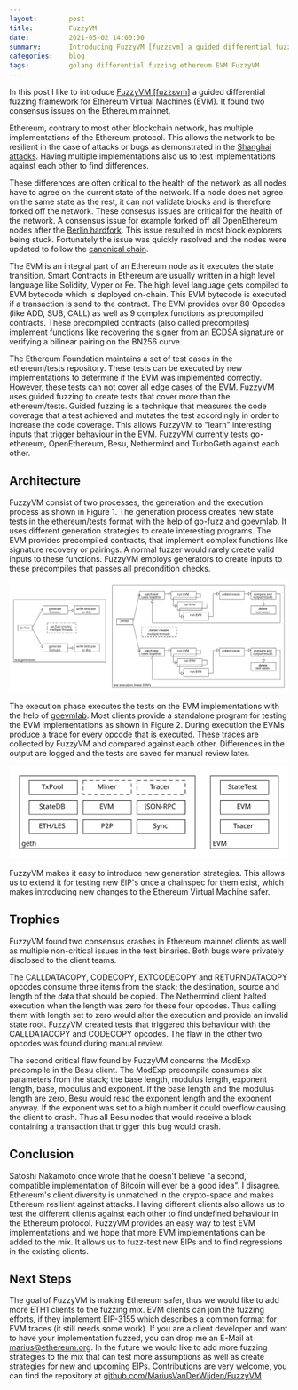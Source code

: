 ```yaml
---
layout:        post
title:         FuzzyVM
date:          2021-05-02 14:00:00
summary:       Introducing FuzzyVM [fuzz​ɛvm] a guided differential fuzzing framework for Ethereum Virtual Machines
categories:    blog
tags:          golang differential fuzzing ethereum EVM FuzzyVM
---
```


In this post I like to introduce [FuzzyVM [fuzz​ɛvm]](http://www.github.com/MariusVanDerWijden/FuzzyVM)
a guided differential fuzzing framework for Ethereum Virtual Machines (EVM).
It found two consensus issues on the Ethereum mainnet.

Ethereum, contrary to most other blockchain network, has multiple implementations of the Ethereum protocol.
This allows the network to be resilient in the case of attacks or bugs as demonstrated in the [Shanghai attacks](https://www.coindesk.com/so-ethereums-blockchain-is-still-under-attack).
Having multiple implementations also us to test implementations against each other to find differences.

These differences are often critical to the health of the network as all nodes have to agree on the current state of the network.
If a node does not agree on the same state as the rest, it can not validate blocks and is therefore forked off the network.
These consesus issues are critical for the health of the network.
A consensus issue for example forked off all OpenEthereum nodes after the [Berlin hardfork](https://docs.google.com/document/d/18BhIEB7V_f_GkL8NZptxq-xadu5sb8QUzego8YVVMUM/edit#heading=h.nxtmf7qzhoyo).
This issue resulted in most block explorers being stuck.
Fortunately the issue was quickly resolved and the nodes were updated to follow the [canonical chain](https://www.coindesk.com/open-ethereum-clients-error-berlin).

The EVM is an integral part of an Ethereum node as it executes the state transition.
Smart Contracts in Ethereum are usually written in a high level language like Solidity, Vyper or Fe.
The high level language gets compiled to EVM bytecode which is deployed on-chain.
This EVM bytecode is executed if a transaction is send to the contract.
The EVM provides over 80 Opcodes (like ADD, SUB, CALL) as well as 9 complex functions as precompiled contracts.
These precompiled contracts (also called precompiles) implement functions like recovering the signer from an ECDSA signature or verifying a bilinear pairing on the BN256 curve.

The Ethereum Foundation maintains a set of test cases in the ethereum/tests repository.
These tests can be executed by new implementations to determine if the EVM was implemented correctly.
However, these tests can not cover all edge cases of the EVM.
FuzzyVM uses guided fuzzing to create tests that cover more than the ethereum/tests.
Guided fuzzing is a technique that measures the code coverage that a test achieved and mutates the test accordingly in order to increase the code coverage.
This allows FuzzyVM to "learn" interesting inputs that trigger behaviour in the EVM.
FuzzyVM currently tests go-ethereum, OpenEthereum, Besu, Nethermind and TurboGeth against each other.

## Architecture

FuzzyVM consist of two processes, the generation and the execution process as shown in Figure 1.
The generation process creates new state tests in the ethereum/tests format with the help of [go-fuzz](https://github.com/dvyukov/go-fuzz) and [goevmlab](https://github.com/holiman/goevmlab).
It uses different generation strategies to create interesting programs.
The EVM provides precompiled contracts, that implement complex functions like signature recovery or pairings.
A normal fuzzer would rarely create valid inputs to these functions.
FuzzyVM employs generators to create inputs to these precompiles that passes all precondition checks.

![figure1](https://raw.githubusercontent.com/MariusVanDerWijden/mariusvanderwijden.github.io/master/_posts/improved_struct.svg)

The execution phase executes the tests on the EVM implementations with the help of [goevmlab](https://github.com/holiman/goevmlab).
Most clients provide a standalone program for testing the EVM implementations as shown in Figure 2.
During execution the EVMs produce a trace for every opcode that is executed.
These traces are collected by FuzzyVM and compared against each other.
Differences in the output are logged and the tests are saved for manual review later.

![figure2](https://raw.githubusercontent.com/MariusVanDerWijden/mariusvanderwijden.github.io/master/_posts/node.svg)

FuzzyVM makes it easy to introduce new generation strategies.
This allows us to extend it for testing new EIP's once a chainspec for them exist, which makes introducing new changes to the Ethereum Virtual Machine safer.


## Trophies

FuzzyVM found two consensus crashes in Ethereum mainnet clients as well as multiple non-critical issues in the test binaries.
Both bugs were privately disclosed to the client teams.

The CALLDATACOPY, CODECOPY, EXTCODECOPY and RETURNDATACOPY opcodes consume three
items from the stack; the destination, source and length of the data that should be copied.
The Nethermind client halted execution when the length was zero for these four opcodes.
Thus calling them with length set to zero would alter the execution and provide an invalid state root.
FuzzyVM created tests that triggered this behaviour with the CALLDATACOPY and CODECOPY opcodes.
The flaw in the other two opcodes was found during manual review.

The second critical flaw found by FuzzyVM concerns the ModExp precompile in the Besu client. 
The ModExp precompile consumes six parameters from the stack; the base length, modulus length, exponent length, base, modulus and exponent. 
If the base length and the modulus length are zero, Besu would read the exponent length and the exponent anyway. 
If the exponent was set to a high number it could overflow causing the client to crash.
Thus all Besu nodes that would receive a block containing a transaction that trigger this bug would crash.

## Conclusion

Satoshi Nakamoto once wrote that he doesn't believe "a second, compatible implementation of Bitcoin will ever be a good idea".
I disagree. 
Ethereum's client diversity is unmatched in the crypto-space and makes Ethereum resilient against attacks.
Having different clients also allows us to test the different clients against each other to find undefined behaviour in the Ethereum protocol.
FuzzyVM provides an easy way to test EVM implementations and we hope that more EVM implementations can be added to the mix.
It allows us to fuzz-test new EIPs and to find regressions in the existing clients.

## Next Steps

The goal of FuzzyVM is making Ethereum safer, thus we would like to add more ETH1 clients to the fuzzing mix.
EVM clients can join the fuzzing efforts, if they implement EIP-3155 which describes a common format for EVM traces (it still needs some work).
If you are a client developer and want to have your implementation fuzzed, you can drop me an E-Mail at marius@ethereum.org.
In the future we would like to add more fuzzing strategies to the mix that can test more assumptions as well as create strategies for new and upcoming EIPs.
Contributions are very welcome, you can find the repository at [github.com/MariusVanDerWijden/FuzzyVM](http://www.github.com/MariusVanDerWijden/FuzzyVM)
